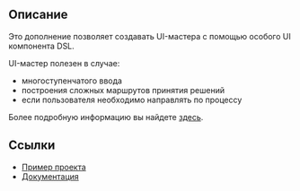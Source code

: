 ## Описание
Это дополнение позволяет создавать UI-мастера с помощью особого UI компонента DSL.

UI-мастер полезен в случае:

* многоступенчатого ввода
* построения сложных маршрутов принятия решений
* если пользователя необходимо направлять по процессу

Более подробную информацию вы найдете [здесь](http://ui-patterns.com/patterns/Wizard).

## Ссылки

* [Пример проекта](https://github.com/mariodavid/cuba-example-using-wizard)
* [Документация](https://github.com/mariodavid/cuba-component-wizard/blob/master/README.md)